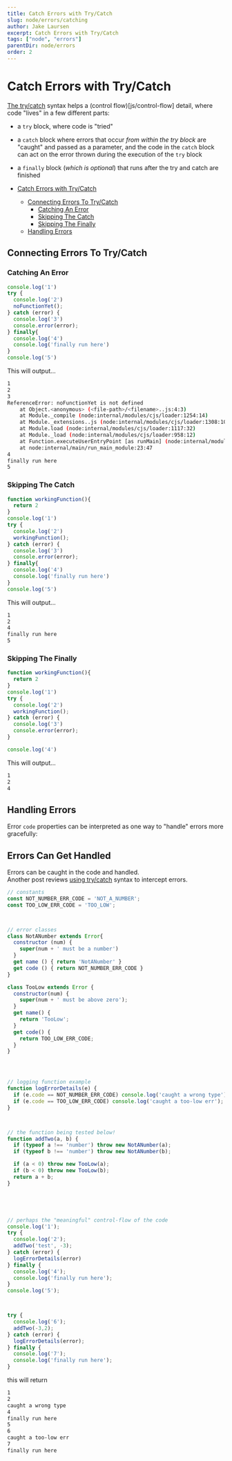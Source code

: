 ```yaml
---
title: Catch Errors with Try/Catch
slug: node/errors/catching
author: Jake Laursen
excerpt: Catch Errors with Try/Catch
tags: ["node", "errors"]
parentDir: node/errors
order: 2
---
```



# Catch Errors with Try/Catch
[The try/catch](https://developer.mozilla.org/en-US/docs/Web/JavaScript/Reference/Statements/try...catch) syntax helps a (control flow)[js/control-flow] detail, where code "lives" in a few different parts:
- a `try` block, where code is "tried"
- a `catch` block where errors that occur _from within the try block_ are "caught" and passed as a parameter, and the code in the `catch` block can act on the error thrown during the execution of the `try` block
- a `finally` block (_which is optional_) that runs after the try and catch are finished

- [Catch Errors with Try/Catch](#catch-errors-with-trycatch)
  - [Connecting Errors To Try/Catch](#connecting-errors-to-trycatch)
    - [Catching An Error](#catching-an-error)
    - [Skipping The Catch](#skipping-the-catch)
    - [Skipping The Finally](#skipping-the-finally)
  - [Handling Errors](#handling-errors)



## Connecting Errors To Try/Catch
### Catching An Error
```js
console.log('1')
try {
  console.log('2')
  noFunctionYet();
} catch (error) {
  console.log('3')
  console.error(error);
} finally{
  console.log('4')
  console.log('finally run here')
}
console.log('5')
```

This will output...
```bash
1
2
3
ReferenceError: noFunctionYet is not defined
    at Object.<anonymous> (<file-path>/<filename>..js:4:3)
    at Module._compile (node:internal/modules/cjs/loader:1254:14)
    at Module._extensions..js (node:internal/modules/cjs/loader:1308:10)
    at Module.load (node:internal/modules/cjs/loader:1117:32)
    at Module._load (node:internal/modules/cjs/loader:958:12)
    at Function.executeUserEntryPoint [as runMain] (node:internal/modules/run_main:81:12)
    at node:internal/main/run_main_module:23:47
4
finally run here
5
```

### Skipping The Catch
```js
function workingFunction(){
  return 2
}
console.log('1')
try {
  console.log('2')
  workingFunction();
} catch (error) {
  console.log('3')
  console.error(error);
} finally{
  console.log('4')
  console.log('finally run here')
}
console.log('5')
```

This will output...
```bash
1
2
4
finally run here
5
```



### Skipping The Finally
```js
function workingFunction(){
  return 2
}
console.log('1')
try {
  console.log('2')
  workingFunction();
} catch (error) {
  console.log('3')
  console.error(error);
}

console.log('4')
```

This will output...
```bash
1
2
4
```

## Handling Errors 
Error `code` properties can be interpreted as one way to "handle" errors more gracefully:
## Errors Can Get Handled
Errors can be caught in the code and handled.  
Another post reviews [using try/catch](/node/errors/catching) syntax to intercept errors.  
```js
// constants
const NOT_NUMBER_ERR_CODE = 'NOT_A_NUMBER';
const TOO_LOW_ERR_CODE = 'TOO_LOW';



// error classes
class NotANumber extends Error{
  constructor (num) {
    super(num + ' must be a number')
  }
  get name () { return 'NotANumber' }
  get code () { return NOT_NUMBER_ERR_CODE }
}

class TooLow extends Error {
  constructor(num) {
    super(num + ' must be above zero');
  }
  get name() {
    return 'TooLow';
  }
  get code() {
    return TOO_LOW_ERR_CODE;
  }
}




// logging function example
function logErrorDetails(e) {
  if (e.code == NOT_NUMBER_ERR_CODE) console.log('caught a wrong type');
  if (e.code == TOO_LOW_ERR_CODE) console.log('caught a too-low err');
}



// the function being tested below!
function addTwo(a, b) {
  if (typeof a !== 'number') throw new NotANumber(a);
  if (typeof b !== 'number') throw new NotANumber(b);

  if (a < 0) throw new TooLow(a);
  if (b < 0) throw new TooLow(b);
  return a + b;
}





// perhaps the "meaningful" control-flow of the code
console.log('1');
try {
  console.log('2');
  addTwo('test', -3);
} catch (error) {
  logErrorDetails(error)
} finally {
  console.log('4');
  console.log('finally run here');
}
console.log('5');



try {
  console.log('6');
  addTwo(-3,2);
} catch (error) {
  logErrorDetails(error);
} finally {
  console.log('7');
  console.log('finally run here');
}
```

this will return
```bash
1
2
caught a wrong type
4
finally run here
5
6
caught a too-low err
7
finally run here
```